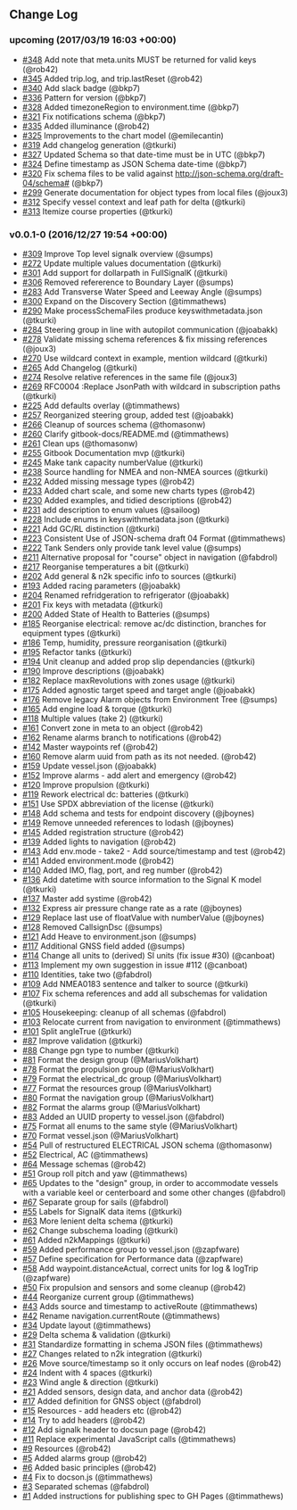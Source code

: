## Change Log

### upcoming (2017/03/19 16:03 +00:00)
- [#348](https://github.com/SignalK/specification/pull/348) Add note that meta.units MUST be returned for valid keys (@rob42)
- [#345](https://github.com/SignalK/specification/pull/345) Added trip.log, and trip.lastReset (@rob42)
- [#340](https://github.com/SignalK/specification/pull/340) Add slack badge (@bkp7)
- [#336](https://github.com/SignalK/specification/pull/336) Pattern for version (@bkp7)
- [#328](https://github.com/SignalK/specification/pull/328) Added timezoneRegion to environment.time (@bkp7)
- [#321](https://github.com/SignalK/specification/pull/321) Fix notifications schema (@bkp7)
- [#335](https://github.com/SignalK/specification/pull/335) Added illuminance (@rob42)
- [#325](https://github.com/SignalK/specification/pull/325) Improvements to the chart model (@emilecantin)
- [#319](https://github.com/SignalK/specification/pull/319) Add changelog generation (@tkurki)
- [#327](https://github.com/SignalK/specification/pull/327) 	Updated Schema so that date-time must be in UTC (@bkp7)
- [#324](https://github.com/SignalK/specification/pull/324) Define timestamp as JSON Schema date-time (@bkp7)
- [#320](https://github.com/SignalK/specification/pull/320) Fix schema files to be valid against http://json-schema.org/draft-04/schema# (@bkp7)
- [#299](https://github.com/SignalK/specification/pull/299) Generate documentation for object types from local files (@joux3)
- [#312](https://github.com/SignalK/specification/pull/312) Specify vessel context and leaf path for delta (@tkurki)
- [#313](https://github.com/SignalK/specification/pull/313) Itemize course properties (@tkurki)

### v0.0.1-0 (2016/12/27 19:54 +00:00)
- [#309](https://github.com/SignalK/specification/pull/309) Improve Top level signalk overview (@sumps)
- [#272](https://github.com/SignalK/specification/pull/272) Update multiple values documentation (@tkurki)
- [#301](https://github.com/SignalK/specification/pull/301) Add support for dollarpath in FullSignalK (@tkurki)
- [#306](https://github.com/SignalK/specification/pull/306) Removed refererence to Boundary Layer (@sumps)
- [#283](https://github.com/SignalK/specification/pull/283) Add Transverse Water Speed and Leeway Angle (@sumps)
- [#300](https://github.com/SignalK/specification/pull/300) Expand on the Discovery Section (@timmathews)
- [#290](https://github.com/SignalK/specification/pull/290) Make processSchemaFiles produce keyswithmetadata.json (@tkurki)
- [#284](https://github.com/SignalK/specification/pull/284) Steering group in line with autopilot communication (@joabakk)
- [#278](https://github.com/SignalK/specification/pull/278) Validate missing schema references & fix missing references (@joux3)
- [#270](https://github.com/SignalK/specification/pull/270) Use wildcard context in example, mention wildcard (@tkurki)
- [#265](https://github.com/SignalK/specification/pull/265) Add Changelog (@tkurki)
- [#274](https://github.com/SignalK/specification/pull/274) Resolve relative references in the same file (@joux3)
- [#269](https://github.com/SignalK/specification/pull/269) RFC0004 :Replace JsonPath with wildcard in subscription paths (@tkurki)
- [#225](https://github.com/SignalK/specification/pull/225) Add defaults overlay (@timmathews)
- [#257](https://github.com/SignalK/specification/pull/257) Reorganized steering group, added test (@joabakk)
- [#266](https://github.com/SignalK/specification/pull/266) Cleanup of sources schema (@thomasonw)
- [#260](https://github.com/SignalK/specification/pull/260) Clarify gitbook-docs/README.md (@timmathews)
- [#261](https://github.com/SignalK/specification/pull/261) Clean ups (@thomasonw)
- [#255](https://github.com/SignalK/specification/pull/255) Gitbook Documentation mvp (@tkurki)
- [#245](https://github.com/SignalK/specification/pull/245) Make tank capacity numberValue (@tkurki)
- [#238](https://github.com/SignalK/specification/pull/238) Source handling for NMEA and non-NMEA sources (@tkurki)
- [#232](https://github.com/SignalK/specification/pull/232) Added missing message types (@rob42)
- [#233](https://github.com/SignalK/specification/pull/233) Added chart scale, and some new charts types (@rob42)
- [#230](https://github.com/SignalK/specification/pull/230) Added examples, and tidied descriptions (@rob42)
- [#231](https://github.com/SignalK/specification/pull/231) add description to enum values (@sailoog)
- [#228](https://github.com/SignalK/specification/pull/228) Include enums in keyswithmetadata.json (@tkurki)
- [#221](https://github.com/SignalK/specification/pull/221) Add GC/RL distinction (@tkurki)
- [#223](https://github.com/SignalK/specification/pull/223) Consistent Use of JSON-schema draft 04 Format (@timmathews)
- [#222](https://github.com/SignalK/specification/pull/222) Tank Senders only provide tank level value (@sumps)
- [#211](https://github.com/SignalK/specification/pull/211) Alternative proposal for "course" object in navigation (@fabdrol)
- [#217](https://github.com/SignalK/specification/pull/217) Reorganise temperatures a bit (@tkurki)
- [#202](https://github.com/SignalK/specification/pull/202) Add general & n2k specific info to sources (@tkurki)
- [#193](https://github.com/SignalK/specification/pull/193) Added racing parameters (@joabakk)
- [#204](https://github.com/SignalK/specification/pull/204) Renamed refridgeration to refrigerator (@joabakk)
- [#201](https://github.com/SignalK/specification/pull/201) Fix keys with metadata (@tkurki)
- [#200](https://github.com/SignalK/specification/pull/200) Added State of Health to Batteries (@sumps)
- [#185](https://github.com/SignalK/specification/pull/185) Reorganise electrical: remove ac/dc distinction, branches for equipment types (@tkurki)
- [#186](https://github.com/SignalK/specification/pull/186) Temp, humidity, pressure reorganisation (@tkurki)
- [#195](https://github.com/SignalK/specification/pull/195) Refactor tanks (@tkurki)
- [#194](https://github.com/SignalK/specification/pull/194) Unit cleanup and added prop slip dependancies (@tkurki)
- [#190](https://github.com/SignalK/specification/pull/190) Improve descriptions (@joabakk)
- [#182](https://github.com/SignalK/specification/pull/182) Replace maxRevolutions with zones usage (@tkurki)
- [#175](https://github.com/SignalK/specification/pull/175) Added agnostic target speed and target angle (@joabakk)
- [#176](https://github.com/SignalK/specification/pull/176) Remove legacy Alarm objects from Environment Tree (@sumps)
- [#165](https://github.com/SignalK/specification/pull/165) Add engine load & torque (@tkurki)
- [#118](https://github.com/SignalK/specification/pull/118) Multiple values (take 2) (@tkurki)
- [#161](https://github.com/SignalK/specification/pull/161) Convert zone in meta to an object (@rob42)
- [#162](https://github.com/SignalK/specification/pull/162) Rename alarms branch to notifications (@rob42)
- [#142](https://github.com/SignalK/specification/pull/142) Master waypoints ref (@rob42)
- [#160](https://github.com/SignalK/specification/pull/160) Remove alarm uuid from path as its not needed. (@rob42)
- [#159](https://github.com/SignalK/specification/pull/159) Update vessel.json (@joabakk)
- [#152](https://github.com/SignalK/specification/pull/152) Improve alarms - add alert and emergency (@rob42)
- [#120](https://github.com/SignalK/specification/pull/120) Improve propulsion (@tkurki)
- [#119](https://github.com/SignalK/specification/pull/119) Rework electrical dc: batteries (@tkurki)
- [#151](https://github.com/SignalK/specification/pull/151) Use SPDX abbreviation of the license (@tkurki)
- [#148](https://github.com/SignalK/specification/pull/148) Add schema and tests for endpoint discovery (@jboynes)
- [#149](https://github.com/SignalK/specification/pull/149) Remove unneeded references to lodash (@jboynes)
- [#145](https://github.com/SignalK/specification/pull/145) Added registration structure (@rob42)
- [#139](https://github.com/SignalK/specification/pull/139) Added lights to navigation  (@rob42)
- [#143](https://github.com/SignalK/specification/pull/143) Add env.mode - take2 - Add source/timestamp and test (@rob42)
- [#141](https://github.com/SignalK/specification/pull/141) Added environment.mode (@rob42)
- [#140](https://github.com/SignalK/specification/pull/140) Added IMO, flag, port, and reg number (@rob42)
- [#136](https://github.com/SignalK/specification/pull/136) Add datetime with source information to the Signal K model (@tkurki)
- [#137](https://github.com/SignalK/specification/pull/137) Master add systime (@rob42)
- [#132](https://github.com/SignalK/specification/pull/132) Express air pressure change rate as a rate (@jboynes)
- [#129](https://github.com/SignalK/specification/pull/129) Replace last use of floatValue with numberValue (@jboynes)
- [#128](https://github.com/SignalK/specification/pull/128) Removed CallsignDsc (@sumps)
- [#121](https://github.com/SignalK/specification/pull/121) Add Heave to environment.json (@sumps)
- [#117](https://github.com/SignalK/specification/pull/117) Additional GNSS field added (@sumps)
- [#114](https://github.com/SignalK/specification/pull/114) Change all units to (derived) SI units (fix issue #30) (@canboat)
- [#113](https://github.com/SignalK/specification/pull/113) Implement my own suggestion in issue #112 (@canboat)
- [#110](https://github.com/SignalK/specification/pull/110) Identities, take two (@fabdrol)
- [#109](https://github.com/SignalK/specification/pull/109) Add NMEA0183 sentence and talker to source (@tkurki)
- [#107](https://github.com/SignalK/specification/pull/107) Fix schema references and add all subschemas for validation (@tkurki)
- [#105](https://github.com/SignalK/specification/pull/105) Housekeeping: cleanup of all schemas (@fabdrol)
- [#103](https://github.com/SignalK/specification/pull/103) Relocate current from navigation to environment (@timmathews)
- [#101](https://github.com/SignalK/specification/pull/101) Split angleTrue (@tkurki)
- [#87](https://github.com/SignalK/specification/pull/87) Improve validation (@tkurki)
- [#88](https://github.com/SignalK/specification/pull/88) Change pgn type to number (@tkurki)
- [#81](https://github.com/SignalK/specification/pull/81) Format the design group (@MariusVolkhart)
- [#78](https://github.com/SignalK/specification/pull/78) Format the propulsion group (@MariusVolkhart)
- [#79](https://github.com/SignalK/specification/pull/79) Format the electrical_dc group (@MariusVolkhart)
- [#77](https://github.com/SignalK/specification/pull/77) Format the resources group (@MariusVolkhart)
- [#80](https://github.com/SignalK/specification/pull/80) Format the navigation group (@MariusVolkhart)
- [#82](https://github.com/SignalK/specification/pull/82) Format the alarms group (@MariusVolkhart)
- [#83](https://github.com/SignalK/specification/pull/83) Added an UUID property to vessel.json (@fabdrol)
- [#75](https://github.com/SignalK/specification/pull/75) Format all enums to the same style (@MariusVolkhart)
- [#70](https://github.com/SignalK/specification/pull/70) Format vessel.json (@MariusVolkhart)
- [#54](https://github.com/SignalK/specification/pull/54) Pull of restructured ELECTRICAL JSON schema (@thomasonw)
- [#52](https://github.com/SignalK/specification/pull/52) Electrical, AC (@timmathews)
- [#64](https://github.com/SignalK/specification/pull/64) Message schemas (@rob42)
- [#51](https://github.com/SignalK/specification/pull/51) Group roll pitch and yaw (@timmathews)
- [#65](https://github.com/SignalK/specification/pull/65) Updates to the "design" group, in order to accommodate vessels with a variable keel or centerboard and some other changes (@fabdrol)
- [#67](https://github.com/SignalK/specification/pull/67) Separate group for sails (@fabdrol)
- [#55](https://github.com/SignalK/specification/pull/55) Labels for SignalK data items (@tkurki)
- [#63](https://github.com/SignalK/specification/pull/63) More lenient delta schema (@tkurki)
- [#62](https://github.com/SignalK/specification/pull/62) Change subschema loading  (@tkurki)
- [#61](https://github.com/SignalK/specification/pull/61) Added n2kMappings (@tkurki)
- [#59](https://github.com/SignalK/specification/pull/59) Added performance group to vessel.json (@zapfware)
- [#57](https://github.com/SignalK/specification/pull/57) Define specification for Performance data (@zapfware)
- [#58](https://github.com/SignalK/specification/pull/58) Add waypoint.distanceActual, correct units for log & logTrip (@zapfware)
- [#50](https://github.com/SignalK/specification/pull/50) Fix propulsion and sensors and some cleanup (@rob42)
- [#44](https://github.com/SignalK/specification/pull/44) Reorganize current group (@timmathews)
- [#43](https://github.com/SignalK/specification/pull/43) Adds source and timestamp to activeRoute (@timmathews)
- [#42](https://github.com/SignalK/specification/pull/42) Rename navigation.currentRoute (@timmathews)
- [#34](https://github.com/SignalK/specification/pull/34) Update layout (@timmathews)
- [#29](https://github.com/SignalK/specification/pull/29) Delta schema & validation (@tkurki)
- [#31](https://github.com/SignalK/specification/pull/31) Standardize formatting in schema JSON files (@timmathews)
- [#27](https://github.com/SignalK/specification/pull/27) Changes related to n2k integration (@tkurki)
- [#26](https://github.com/SignalK/specification/pull/26) Move source/timestamp so it only occurs on leaf nodes (@rob42)
- [#24](https://github.com/SignalK/specification/pull/24) Indent with 4 spaces (@tkurki)
- [#23](https://github.com/SignalK/specification/pull/23) Wind angle & direction (@tkurki)
- [#21](https://github.com/SignalK/specification/pull/21) Added sensors, design data, and anchor data (@rob42)
- [#17](https://github.com/SignalK/specification/pull/17) Added definition for GNSS object (@fabdrol)
- [#15](https://github.com/SignalK/specification/pull/15) Resources - add headers etc (@rob42)
- [#14](https://github.com/SignalK/specification/pull/14) Try to add headers (@rob42)
- [#12](https://github.com/SignalK/specification/pull/12) Add signalk header to docsun page (@rob42)
- [#11](https://github.com/SignalK/specification/pull/11) Replace experimental JavaScript calls (@timmathews)
- [#9](https://github.com/SignalK/specification/pull/9) Resources (@rob42)
- [#5](https://github.com/SignalK/specification/pull/5) Added alarms group (@rob42)
- [#6](https://github.com/SignalK/specification/pull/6) Added basic principles (@rob42)
- [#4](https://github.com/SignalK/specification/pull/4) Fix to docson.js (@timmathews)
- [#3](https://github.com/SignalK/specification/pull/3) Separated schemas (@fabdrol)
- [#1](https://github.com/SignalK/specification/pull/1) Added instructions for publishing spec to GH Pages (@timmathews)